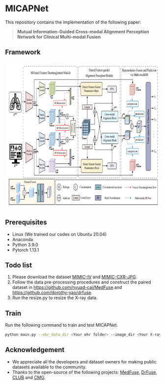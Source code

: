 # MICAPNet

This repository contains the implementation of the following paper:
> **Mutual Information-Guided Cross-modal Alignment Perception Network for Clinical Multi-modal Fusion**<br>

## Framework
<img width="880" height="480" src="https://github.com/1zhang-yi/MICAPNet/blob/main/assets/MICAPNet.png">

## Prerequisites
- Linux (We trained our codes on Ubuntu 20.04)
- Anaconda
- Python 3.9.0
- Pytorch 1.13.1

## Todo list
1. Please download the dataset [MIMIC-IV](https://physionet.org/content/mimiciv/1.0/) and [MIMIC-CXR-JPG](https://physionet.org/content/mimic-cxr-jpg/2.0.0/).
2. Follow the data pre-processing procedures and construct the paired dataset in https://github.com/nyuad-cai/MedFuse and https://github.com/dorothy-yao/drfuse.
3. Run the resize.py to resize the X-ray data.

## Train
Run the following command to train and test MICAPNet.
```bash
python main.py --ehr_data_dir <Your ehr folder> --image_dir <Your X-ray folder> --save_checkpoints <Your output path>
```

## Acknowledgement
- We appreciate all the developers and dataset owners for making public datasets available to the community.
- Thanks to the open-source of the following projects: [MedFuse](https://github.com/nyuad-cai/MedFuse), [DrFuse](https://github.com/dorothy-yao/drfuse), [CLUB](https://github.com/Linear95/CLUB) and [CMG](https://github.com/haihuangcode/CMG).
